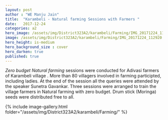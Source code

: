 ```yaml
---
layout: post
author : "WE Manju Jain"
title:  "Karambeli - Natural farming Sessions with Farmers "
date:   2017-12-24 
categories: a2
hero_image: /assets/img/District323A2/karambeli/Farming/IMG_20171224_112920.jpg
image: /assets/img/District323A2/karambeli/Farming/IMG_20171224_112920.jpg
hero_height: is-medium
hero_background_size : cover
hero_darken: true
published: true
---
```


*Zero budget Natural farming* sessions were conducted for Adivasi farmers of Karambeli village . More than 80 villagers involved in farming participted, including ladies. At the end of the session all the queries were attended by the speaker Sunetra Gavankar. Three sessions were arranged to train the village farmers in Natural farming with zero budget. Drum stick (Moringa) seeds were  distributed free to all. 

{% include image-gallery.html folder="/assets/img/District323A2/karambeli/Farming/" %}
